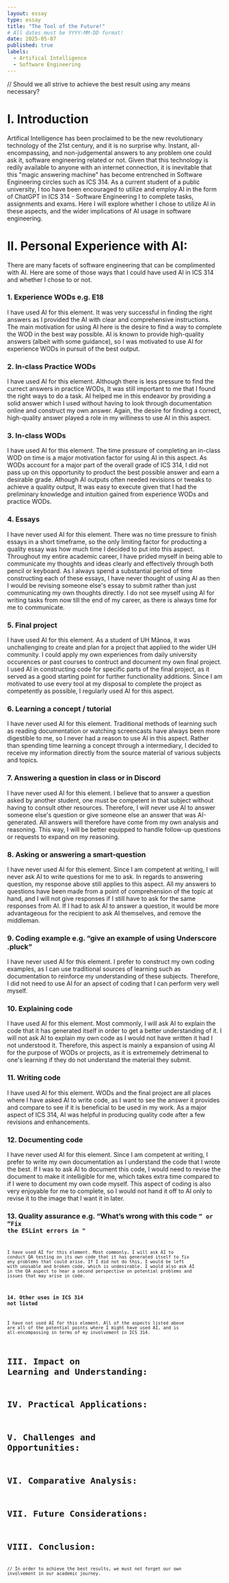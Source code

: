 ```yaml
---
layout: essay
type: essay
title: "The Tool of the Future!"
# All dates must be YYYY-MM-DD format!
date: 2025-05-07
published: true
labels:
  - Artifical Intelligence
  - Software Engineering
---
```


// Should we all strive to achieve the best result using any means necessary?

# I. Introduction

Artifical Intelligence has been proclaimed to be the new revolutionary technology of the 21st century, and it is no surprise why. Instant, all-encompassing, and non-judgemental answers to any problem one could ask it, software engineering related or not. Given that this technology is redily available to anyone with an internet connection, it is inevitable that this "magic answering machine" has become entrenched in Software Engineering circles such as ICS 314. As a current student of a public university, I too have been encouraged to utilize and employ AI in the form of ChatGPT in ICS 314 - Software Engineering I to complete tasks, assignments and exams. Here I will explore whether I chose to utilize AI in these aspects, and the wider implications of AI usage in software engineering.

# II. Personal Experience with AI:

There are many facets of software engineering that can be complimented with AI. Here are some of those ways that I could have used AI in ICS 314 and whether I chose to or not.

### 1. Experience WODs e.g. E18

I have used AI for this element. It was very successful in finding the right answers as I provided the AI with clear and comprehensive instructions. The main motivation for using AI here is the desire to find a way to complete the WOD in the best way possible. AI is known to provide high-quality answers (albeit with some guidance), so I was motivated to use AI for experience WODs in pursuit of the best output.

### 2. In-class Practice WODs

I have used AI for this element. Although there is less pressure to find the currect answers in practice WODs, It was still important to me that I found the right ways to do a task. AI helped me in this endeavor by providing a solid answer which I used without having to look through documentation online and construct my own answer. Again, the desire for finding a correct, high-quality answer played a role in my williness to use AI in this aspect.

### 3. In-class WODs

I have used AI for this element. The time pressure of completing an in-class WOD on time is a major motivation factor for using AI in this aspect. As WODs account for a major part of the overall grade of ICS 314, I did not pass up on this opportunity to product the best possible answer and earn a desirable grade. Athough AI outputs often needed revisions or tweaks to achieve a quality output, It was easy to execute given that I had the preliminary knowledge and intuition gained from experience WODs and practice WODs.

### 4. Essays

I have never used AI for this element. There was no time pressure to finish essays in a short timeframe, so the only limiting factor for producting a quality essay was how much time I decided to put into this aspect. Throughout my entire academic career, I have prided myself in being able to communicate my thoughts and ideas clearly and effectively through both pencil or keyboard. As I always spend a substantial period of time constructing each of these essays, I have never thought of using AI as then I would be revising someone else's essay to submit rather than just communicating my own thoughts directly. I do not see myself using AI for writing tasks from now till the end of my career, as there is always time for me to communicate.

### 5. Final project

I have used AI for this element. As a student of UH Mānoa, it was unchallenging to create and plan for a project that applied to the wider UH community. I could apply my own experiences from daily university occurences or past courses to contruct and document my own final project. I used AI in constructing code for specific parts of the final project, as it served as a good starting point for further functionality additions. Since I am motivated to use every tool at my disposal to complete the project as competently as possible, I regularly used AI for this aspect.

### 6. Learning a concept / tutorial

I have never used AI for this element. Traditional methods of learning such as reading documentation or watching screencasts have always been more digestible to me, so I never had a reason to use AI in this aspect. Rather than spending time learning a concept through a intermediary, I decided to receive my information directly from the source material of various subjects and topics. 

### 7. Answering a question in class or in Discord

I have never used AI for this element. I believe that to answer a question asked by another student, one must be competent in that subject without having to consult other resources. Therefore, I will never use AI to answer someone else's question or give someone else an answer that was AI-generated. All answers will therefore have come from my own analysis and reasoning. This way, I will be better equipped to handle follow-up questions or requests to expand on my reasoning.

### 8. Asking or answering a smart-question

I have never used AI for this element. Since I am competent at writing, I will never ask AI to write questions for me to ask. In regards to answering question, my response above still applies to this aspect. All my answers to questions have been made from a point of comprehension of the topic at hand, and I will not give responses if I still have to ask for the same responses from AI. If I had to ask AI to answer a question, it would be more advantageous for the recipient to ask AI themselves, and remove the middleman.

### 9. Coding example e.g. “give an example of using Underscore .pluck”

I have never used AI for this element. I prefer to construct my own coding examples, as I can use traditional sources of learning such as documentation to reinforce my understanding of these subjects. Therefore, I did not need to use AI for an apsect of coding that I can perform very well myself.

### 10. Explaining code

I have used AI for this element. Most commonly, I will ask AI to explain the code that it has generated itself in order to get a better understanding of it. I will not ask AI to explain my own code as I would not have written it had I not understood it. Therefore, this aspect is mainly a expansion of using AI for the purpose of WODs or projects, as it is extrememely detrimenal to one's learning if they do not understand the material they submit.

### 11. Writing code

I have used AI for this element. WODs and the final project are all places where I have asked AI to write code, as I want to see the answer it provides and compare to see if it is beneficial to be used in my work. As a major aspect of ICS 314, AI was helpful in producing quality code after a few revisions and enhancements. 

### 12. Documenting code

I have never used AI for this element. Since I am competent at writing, I prefer to write my own documentation as I understand the code that I wrote the best. If I was to ask AI to document this code, I would need to revise the document to make it intelligible for me, which takes extra time compared to if I were to document my own code myself. This aspect of coding is also very enjoyable for me to complete, so I would not hand it off to AI only to revise it to the image that I want it in later.

### 13. Quality assurance e.g. “What’s wrong with this code <code here>” or “Fix the ESLint errors in <code here>”

I have used AI for this element. Most commonly, I will ask AI to conduct QA testing on its own code that it has generated itself to fix any problems that could arise. If I did not do this, I would be left with unusable and broken code, which is undesirable. I would also ask AI in the QA aspect to hear a second perspective on potential problems and issues that may arise in code. 

### 14. Other uses in ICS 314 not listed

I have not used AI for this element. All of the aspects listed above are all of the potential points where I might have used AI, and is all-encompassing in terms of my involvement in ICS 314.

# III. Impact on Learning and Understanding:

# IV. Practical Applications:

# V. Challenges and Opportunities:

# VI. Comparative Analysis:

# VII. Future Considerations:

# VIII. Conclusion:

// In order to achieve the best results, we must not forget our own involvement in our academic journey.
